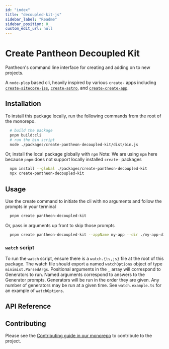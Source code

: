 ```yaml
---
id: "index"
title: "decoupled-kit-js"
sidebar_label: "Readme"
sidebar_position: 0
custom_edit_url: null
---
```


# Create Pantheon Decoupled Kit

Pantheon's command line interface for creating and adding on to new projects.

A `node-plop` based cli, heavily inspired by various `create-` apps including
[`create-sitecore-jss`](https://github.com/Sitecore/jss/tree/dev/packages/create-sitecore-jss),
[`create-astro`](https://github.com/withastro/astro/tree/main/packages/create-astro),
and [`create-create-app`](https://github.com/uetchy/create-create-app).

## Installation

To install this package locally, run the following commands from the root of the
monorepo.

```bash
  # build the package
  pnpm build:cli
  # run the bin script
  node ./packages/create-pantheon-decoupled-kit/dist/bin.js
```

<!-- TODO: this is mostly verified but need to confirm check. npm definitely works. -->

Or, install the local package globally with `npm` Note: We are using `npm` here
because `pnpm` does not support locally installed `create-` packages

```bash
  npm install --global ./packages/create-pantheon-decoupled-kit
  npx create-pantheon-decoupled-kit
```

## Usage

Use the create command to initiate the cli with no arguments and follow the
prompts in your terminal

```bash
  pnpm create pantheon-decoupled-kit
```

Or, pass in arguments up front to skip those prompts

```bash
  pnpm create pantheon-decoupled-kit --appName my-app --dir ./my-app-dir --framework nextjs
```

### `watch` script

To run the `watch` script, ensure there is a `watch.{ts,js}` file at the root of
this package. The watch file should export a named `watchOptions` object of type
`minimist.ParsedArgs`. Positional arguments in the `_` array will correspond to
Generators to run. Named arguments correspond to answers to the Generator
prompts. Generators will be run in the order they are given. Any number of
generators may be run at a given time. See `watch.example.ts` for an example of
`watchOptions`.

<!-- TODO: Link to the doc on decoupledkit.pantheon.io for the create-app usage -->

## API Reference

<!-- TODO: link to API reference -->

## Contributing

Please see the
[Contributing guide in our monorepo](https://github.com/pantheon-systems/decoupled-kit-js/blob/canary/CONTRIBUTING.md)
to contribute to the project.

<!-- TODO: Write details for contributing to this package -->
